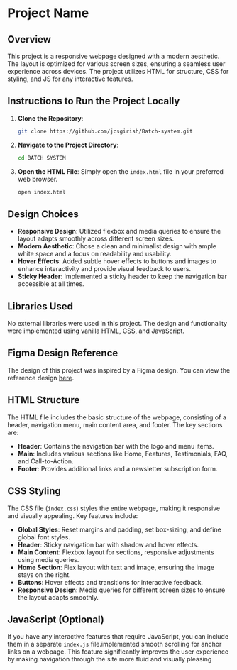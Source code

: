 # Project Name

## Overview
This project is a responsive webpage designed with a modern aesthetic. The layout is optimized for various screen sizes, ensuring a seamless user experience across devices. The project utilizes HTML for structure, CSS for styling, and JS for any interactive features.

## Instructions to Run the Project Locally

1. **Clone the Repository**:
    ```sh
    git clone https://github.com/jcsgirish/Batch-system.git
    ```

2. **Navigate to the Project Directory**:
    ```sh
    cd BATCH SYSTEM
    ```

3. **Open the HTML File**:
    Simply open the `index.html` file in your preferred web browser.
    ```sh
    open index.html
    ```

## Design Choices
- **Responsive Design**: Utilized flexbox and media queries to ensure the layout adapts smoothly across different screen sizes.
- **Modern Aesthetic**: Chose a clean and minimalist design with ample white space and a focus on readability and usability.
- **Hover Effects**: Added subtle hover effects to buttons and images to enhance interactivity and provide visual feedback to users.
- **Sticky Header**: Implemented a sticky header to keep the navigation bar accessible at all times.

## Libraries Used
No external libraries were used in this project. The design and functionality were implemented using vanilla HTML, CSS, and JavaScript.

## Figma Design Reference
The design of this project was inspired by a Figma design. You can view the reference design [here](https://www.figma.com/community/file/1145991068621514311).

## HTML Structure
The HTML file includes the basic structure of the webpage, consisting of a header, navigation menu, main content area, and footer. The key sections are:
- **Header**: Contains the navigation bar with the logo and menu items.
- **Main**: Includes various sections like Home, Features, Testimonials, FAQ, and Call-to-Action.
- **Footer**: Provides additional links and a newsletter subscription form.

## CSS Styling
The CSS file (`index.css`) styles the entire webpage, making it responsive and visually appealing. Key features include:
- **Global Styles**: Reset margins and padding, set box-sizing, and define global font styles.
- **Header**: Sticky navigation bar with shadow and hover effects.
- **Main Content**: Flexbox layout for sections, responsive adjustments using media queries.
- **Home Section**: Flex layout with text and image, ensuring the image stays on the right.
- **Buttons**: Hover effects and transitions for interactive feedback.
- **Responsive Design**: Media queries for different screen sizes to ensure the layout adapts smoothly.

## JavaScript (Optional)
If you have any interactive features that require JavaScript, you can include them in a separate `index.js` file.implemented smooth scrolling for anchor links on a webpage. This feature significantly improves the user experience by making navigation through the site more fluid and visually pleasing


